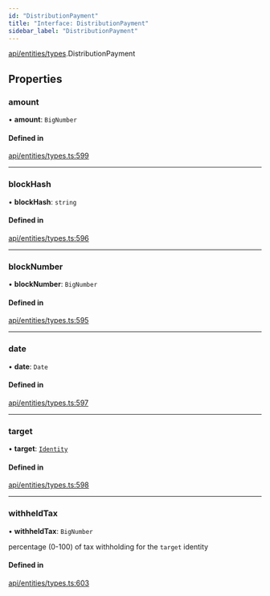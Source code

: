 ```yaml
---
id: "DistributionPayment"
title: "Interface: DistributionPayment"
sidebar_label: "DistributionPayment"
---
```


[api/entities/types](../../../../../modules/API/Entities/Types/Types.md).DistributionPayment

## Properties

### amount

• **amount**: `BigNumber`

#### Defined in

[api/entities/types.ts:599](https://github.com/PolymeshAssociation/polymesh-sdk/blob/fbf6882d0/src/api/entities/types.ts#L599)

___

### blockHash

• **blockHash**: `string`

#### Defined in

[api/entities/types.ts:596](https://github.com/PolymeshAssociation/polymesh-sdk/blob/fbf6882d0/src/api/entities/types.ts#L596)

___

### blockNumber

• **blockNumber**: `BigNumber`

#### Defined in

[api/entities/types.ts:595](https://github.com/PolymeshAssociation/polymesh-sdk/blob/fbf6882d0/src/api/entities/types.ts#L595)

___

### date

• **date**: `Date`

#### Defined in

[api/entities/types.ts:597](https://github.com/PolymeshAssociation/polymesh-sdk/blob/fbf6882d0/src/api/entities/types.ts#L597)

___

### target

• **target**: [`Identity`](../../../../../classes/API/Entities/Identity/Identity.md)

#### Defined in

[api/entities/types.ts:598](https://github.com/PolymeshAssociation/polymesh-sdk/blob/fbf6882d0/src/api/entities/types.ts#L598)

___

### withheldTax

• **withheldTax**: `BigNumber`

percentage (0-100) of tax withholding for the `target` identity

#### Defined in

[api/entities/types.ts:603](https://github.com/PolymeshAssociation/polymesh-sdk/blob/fbf6882d0/src/api/entities/types.ts#L603)
